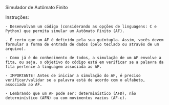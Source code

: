 Simulador de Autômato Finito

Instruções:

	- Desenvolvam um código (considerando as opções de linguagens: C e Python) que permita simular um Autômato Finito (AF).

	- É certo que um AF é definido pela sua quíntupla. Assim, vocês devem formular a forma de entrada de dados (pelo teclado ou através de um arquivo).
  
	- Como já é do conhecimento de todos, a simulação de um AF envolve a fita, ou seja, o objetivo do código está em verificar se a palavra da fita pertence à linguagem associada ao AF.
  
	- IMPORTANTE! Antes de iniciar a simulação do AF, é preciso verificar/validar se a palavra está de acordo com o alfabeto, associado ao AF.
	
	- Lembrando que um AF pode ser: determinístico (AFD), não determinístico (AFN) ou com movimentos vazios (AF-ε).
